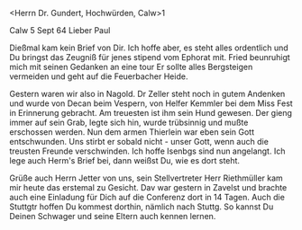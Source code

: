 <Herrn Dr. Gundert, Hochwürden, Calw>1

 Calw 5 Sept 64
Lieber Paul

Dießmal kam kein Brief von Dir. Ich hoffe aber, es steht alles ordentlich und Du bringst das Zeugniß für jenes stipend vom Ephorat mit. 
Fried beunruhigt mich mit seinen Gedanken an eine tour Er sollte alles Bergsteigen vermeiden und geht auf die Feuerbacher Heide.

Gestern waren wir also in Nagold. Dr Zeller steht noch in gutem Andenken und wurde von Decan beim Vespern, von Helfer Kemmler bei dem Miss Fest in Erinnerung gebracht. Am treuesten ist ihm sein Hund gewesen. Der gieng immer auf sein Grab, legte sich hin, wurde trübsinnig und mußte erschossen werden. Nun dem armen Thierlein war eben sein Gott entschwunden. Uns stirbt er sobald nicht - unser Gott, wenn auch die treusten Freunde verschwinden. 
Ich hoffe Isenbgs sind nun angelangt. Ich lege auch Herm's Brief bei, dann weißst Du, wie es dort steht.

Grüße auch Herrn Jetter von uns, sein Stellvertreter Herr Riethmüller kam mir heute das erstemal zu Gesicht. Dav war gestern in Zavelst und brachte auch eine Einladung für Dich auf die Conferenz dort in 14 Tagen. Auch die Stuttgtr hoffen Du kommest dorthin, nämlich nach Stuttg. So kannst Du Deinen Schwager und seine Eltern auch kennen lernen.

